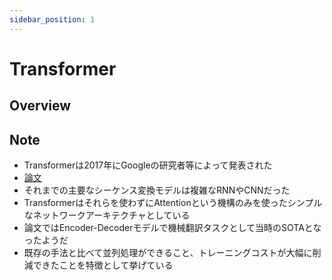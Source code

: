 ```yaml
---
sidebar_position: 1
---
```


# Transformer
## Overview

## Note
- Transformerは2017年にGoogleの研究者等によって発表された
- [論文](https://arxiv.org/abs/1706.03762)
- それまでの主要なシーケンス変換モデルは複雑なRNNやCNNだった
- Transformerはそれらを使わずにAttentionという機構のみを使ったシンプルなネットワークアーキテクチャとしている
- 論文ではEncoder-Decoderモデルで機械翻訳タスクとして当時のSOTAとなったようだ
- 既存の手法と比べて並列処理ができること、トレーニングコストが大幅に削減できたことを特徴として挙げている
